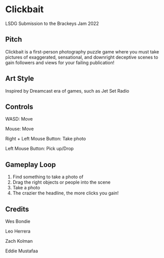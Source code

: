 # Clickbait
LSDG Submission to the Brackeys Jam 2022


## Pitch
Clickbait is a first-person photography puzzle game where you must take pictures of exaggerated, sensational, and downright deceptive scenes to gain followers and views for your failing publication! 

## Art Style

Inspired by Dreamcast era of games, such as Jet Set Radio


## Controls
WASD: Move

Mouse: Move

Right + Left Mouse Button: Take photo

Left Mouse Button: Pick up/Drop


## Gameplay Loop

1. Find something to take a photo of
2. Drag the right objects or people into the scene
3. Take a photo
4. The crazier the headline, the more clicks you gain!

## Credits

Wes Bondie

Leo Herrera

Zach Kolman

Eddie Mustafaa


